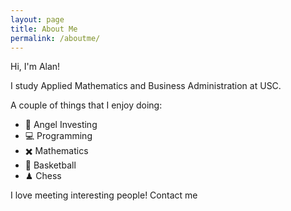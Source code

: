 ```yaml
---
layout: page
title: About Me
permalink: /aboutme/
---
```


Hi, I'm Alan!

I study Applied Mathematics and Business Administration at USC.

A couple of things that I enjoy doing:
- 👼 Angel Investing
- 💻 Programming
- ✖️ Mathematics
- 🏀 Basketball
- ♟ Chess

I love meeting interesting people! Contact me 

<!-- This is the base Jekyll theme. You can find out more info about customizing your Jekyll theme, as well as basic Jekyll usage documentation at [jekyllrb.com](https://jekyllrb.com/)

You can find the source code for Minima at GitHub:
[jekyll][jekyll-organization] /
[minima](https://github.com/jekyll/minima)

You can find the source code for Jekyll at GitHub:
[jekyll][jekyll-organization] /
[jekyll](https://github.com/jekyll/jekyll)


[jekyll-organization]: https://github.com/jekyll -->

